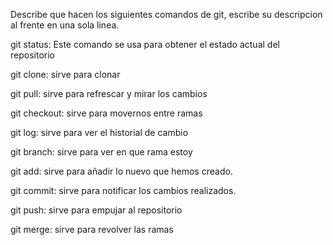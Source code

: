 Describe que hacen los siguientes comandos de git, escribe su descripcion al frente en una sola linea.

git status: Este comando se usa para obtener el estado actual del repositorio

git clone: sirve para clonar

git pull: sirve para refrescar y mirar los cambios

git checkout: sirve para movernos entre ramas

git log: sirve para ver el historial de cambio

git branch: sirve para ver en que rama estoy

git add: sirve para añadir lo nuevo que hemos creado.

git commit: sirve para notificar los cambios realizados.

git push: sirve para empujar al repositorio

git merge: sirve para revolver las ramas
